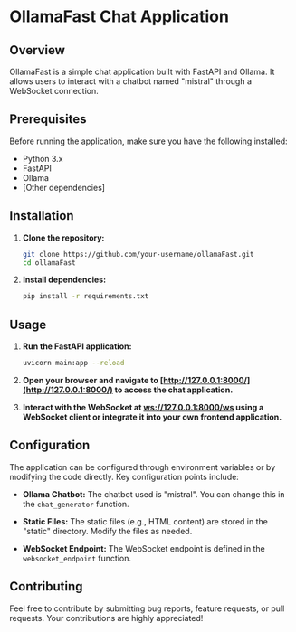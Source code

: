 # OllamaFast Chat Application

## Overview

OllamaFast is a simple chat application built with FastAPI and Ollama. It allows users to interact with a chatbot named "mistral" through a WebSocket connection.

## Prerequisites

Before running the application, make sure you have the following installed:

- Python 3.x
- FastAPI
- Ollama
- [Other dependencies]

## Installation

1. **Clone the repository:**

    ```bash
    git clone https://github.com/your-username/ollamaFast.git
    cd ollamaFast
    ```

2. **Install dependencies:**

    ```bash
    pip install -r requirements.txt
    ```

## Usage

1. **Run the FastAPI application:**

    ```bash
    uvicorn main:app --reload
    ```

2. **Open your browser and navigate to [http://127.0.0.1:8000/](http://127.0.0.1:8000/) to access the chat application.**

3. **Interact with the WebSocket at [ws://127.0.0.1:8000/ws](ws://127.0.0.1:8000/ws) using a WebSocket client or integrate it into your own frontend application.**

## Configuration

The application can be configured through environment variables or by modifying the code directly. Key configuration points include:

- **Ollama Chatbot:** The chatbot used is "mistral". You can change this in the `chat_generator` function.

- **Static Files:** The static files (e.g., HTML content) are stored in the "static" directory. Modify the files as needed.

- **WebSocket Endpoint:** The WebSocket endpoint is defined in the `websocket_endpoint` function.

## Contributing

Feel free to contribute by submitting bug reports, feature requests, or pull requests. Your contributions are highly appreciated!

